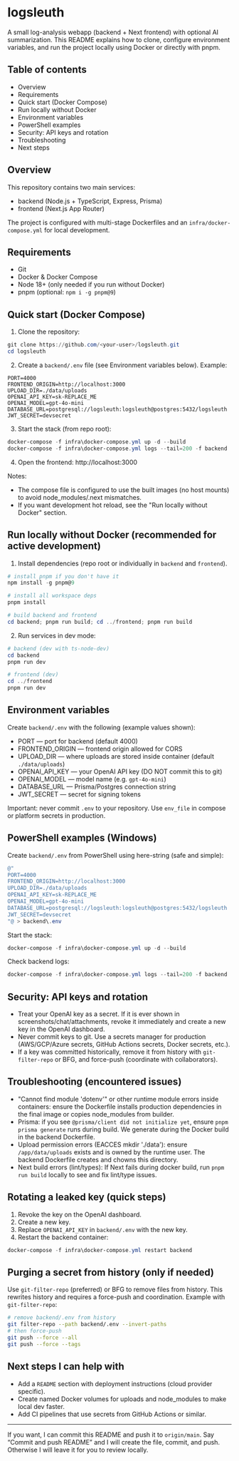 # logsleuth

A small log-analysis webapp (backend + Next frontend) with optional AI summarization. This README explains how to clone, configure environment variables, and run the project locally using Docker or directly with pnpm.

## Table of contents

- Overview
- Requirements
- Quick start (Docker Compose)
- Run locally without Docker
- Environment variables
- PowerShell examples
- Security: API keys and rotation
- Troubleshooting
- Next steps

## Overview

This repository contains two main services:
- backend (Node.js + TypeScript, Express, Prisma)
- frontend (Next.js App Router)

The project is configured with multi-stage Dockerfiles and an `infra/docker-compose.yml` for local development.

## Requirements

- Git
- Docker & Docker Compose
- Node 18+ (only needed if you run without Docker)
- pnpm (optional: `npm i -g pnpm@9`)

## Quick start (Docker Compose)

1. Clone the repository:

```powershell
git clone https://github.com/<your-user>/logsleuth.git
cd logsleuth
```

2. Create a `backend/.env` file (see Environment variables below). Example:

```properties
PORT=4000
FRONTEND_ORIGIN=http://localhost:3000
UPLOAD_DIR=./data/uploads
OPENAI_API_KEY=sk-REPLACE_ME
OPENAI_MODEL=gpt-4o-mini
DATABASE_URL=postgresql://logsleuth:logsleuth@postgres:5432/logsleuth
JWT_SECRET=devsecret
```

3. Start the stack (from repo root):

```powershell
docker-compose -f infra\docker-compose.yml up -d --build
docker-compose -f infra\docker-compose.yml logs --tail=200 -f backend
```

4. Open the frontend: http://localhost:3000

Notes:
- The compose file is configured to use the built images (no host mounts) to avoid node_modules/.next mismatches.
- If you want development hot reload, see the "Run locally without Docker" section.

## Run locally without Docker (recommended for active development)

1. Install dependencies (repo root or individually in `backend` and `frontend`).

```powershell
# install pnpm if you don't have it
npm install -g pnpm@9

# install all workspace deps
pnpm install

# build backend and frontend
cd backend; pnpm run build; cd ../frontend; pnpm run build
```

2. Run services in dev mode:

```powershell
# backend (dev with ts-node-dev)
cd backend
pnpm run dev

# frontend (dev)
cd ../frontend
pnpm run dev
```

## Environment variables

Create `backend/.env` with the following (example values shown):

- PORT — port for backend (default 4000)
- FRONTEND_ORIGIN — frontend origin allowed for CORS
- UPLOAD_DIR — where uploads are stored inside container (default `./data/uploads`)
- OPENAI_API_KEY — your OpenAI API key (DO NOT commit this to git)
- OPENAI_MODEL — model name (e.g. `gpt-4o-mini`)
- DATABASE_URL — Prisma/Postgres connection string
- JWT_SECRET — secret for signing tokens

Important: never commit `.env` to your repository. Use `env_file` in compose or platform secrets in production.

## PowerShell examples (Windows)

Create `backend/.env` from PowerShell using here-string (safe and simple):

```powershell
@"
PORT=4000
FRONTEND_ORIGIN=http://localhost:3000
UPLOAD_DIR=./data/uploads
OPENAI_API_KEY=sk-REPLACE_ME
OPENAI_MODEL=gpt-4o-mini
DATABASE_URL=postgresql://logsleuth:logsleuth@postgres:5432/logsleuth
JWT_SECRET=devsecret
"@ > backend\.env
```

Start the stack:

```powershell
docker-compose -f infra\docker-compose.yml up -d --build
```

Check backend logs:

```powershell
docker-compose -f infra\docker-compose.yml logs --tail=200 -f backend
```

## Security: API keys and rotation

- Treat your OpenAI key as a secret. If it is ever shown in screenshots/chat/attachments, revoke it immediately and create a new key in the OpenAI dashboard.
- Never commit keys to git. Use a secrets manager for production (AWS/GCP/Azure secrets, GitHub Actions secrets, Docker secrets, etc.).
- If a key was committed historically, remove it from history with `git-filter-repo` or BFG, and force-push (coordinate with collaborators).

## Troubleshooting (encountered issues)

- "Cannot find module 'dotenv'" or other runtime module errors inside containers: ensure the Dockerfile installs production dependencies in the final image or copies node_modules from builder.
- Prisma: if you see `@prisma/client did not initialize yet`, ensure `pnpm prisma generate` runs during build. We generate during the Docker build in the backend Dockerfile.
- Upload permission errors (EACCES mkdir './data'): ensure `/app/data/uploads` exists and is owned by the runtime user. The backend Dockerfile creates and chowns this directory.
- Next build errors (lint/types): If Next fails during docker build, run `pnpm run build` locally to see and fix lint/type issues.

## Rotating a leaked key (quick steps)

1. Revoke the key on the OpenAI dashboard.
2. Create a new key.
3. Replace `OPENAI_API_KEY` in `backend/.env` with the new key.
4. Restart the backend container:

```powershell
docker-compose -f infra\docker-compose.yml restart backend
```

## Purging a secret from history (only if needed)

Use `git-filter-repo` (preferred) or BFG to remove files from history. This rewrites history and requires a force-push and coordination. Example with `git-filter-repo`:

```bash
# remove backend/.env from history
git filter-repo --path backend/.env --invert-paths
# then force-push
git push --force --all
git push --force --tags
```

## Next steps I can help with

- Add a `README` section with deployment instructions (cloud provider specific).
- Create named Docker volumes for uploads and node_modules to make local dev faster.
- Add CI pipelines that use secrets from GitHub Actions or similar.

---

If you want, I can commit this README and push it to `origin/main`. Say “Commit and push README” and I will create the file, commit, and push. Otherwise I will leave it for you to review locally.
